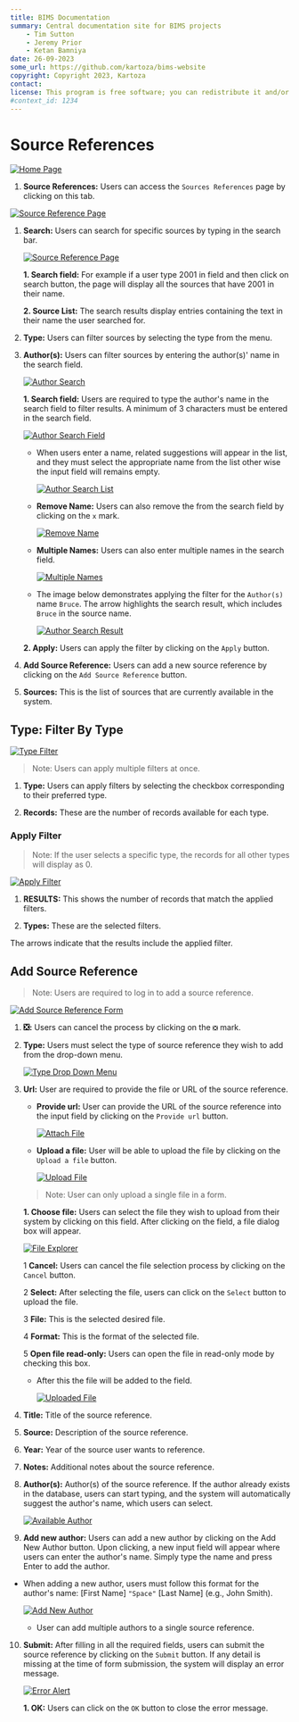 ```yaml
---
title: BIMS Documentation
summary: Central documentation site for BIMS projects
    - Tim Sutton
    - Jeremy Prior
    - Ketan Bamniya
date: 26-09-2023
some_url: https://github.com/kartoza/bims-website
copyright: Copyright 2023, Kartoza
contact: 
license: This program is free software; you can redistribute it and/or modify it under the terms of the GNU Affero General Public License as published by the Free Software Foundation; either version 3 of the License, or (at your option) any later version.
#context_id: 1234
---
```


# Source References

[![Home Page](./img/source-ref-img-1.png)](./img/source-ref-img-1.png)

1. **Source References:** Users can access the `Sources References` page by clicking on this tab.

[![Source Reference Page](./img/source-ref-img-2.png)](./img/source-ref-img-2.png)

1. **Search:** Users can search for specific sources by typing in the search bar.

    [![Source Reference Page](./img/source-ref-img-3.png)](./img/source-ref-img-3.png)

    **1. Search field:** For example if a user type 2001 in field and then click on search button, the page will display all the sources that have 2001 in their name.

    **2. Source List:** The search results display entries containing the text in their name the user searched for.

2. **Type:** Users can filter sources by selecting the type from the menu.

3. **Author(s):** Users can filter sources by entering the author(s)' name in the search field. 

    [![Author Search](./img/source-ref-img-4.png)](./img/source-ref-img-4.png)

    **1. Search field:** Users are required to type the author's name in the search field to filter results. A minimum of 3 characters must be entered in the search field.

    [![Author Search Field](./img/source-ref-img-5.png)](./img/source-ref-img-5.png)

    * When users enter a name, related suggestions will appear in the list, and they must select the appropriate name from the list other wise the input field will remains empty.

        [![Author Search List](./img/source-ref-img-7.png)](./img/source-ref-img-7.png)
    
    * **Remove Name:** Users can also remove the from the search field by clicking on the `x` mark.

        [![Remove Name](./img/source-ref-img-6.png)](./img/source-ref-img-6.png)

    * **Multiple Names:** Users can also enter multiple names in the search field.

        [![Multiple Names](./img/source-ref-img-8.png)](./img/source-ref-img-8.png)

    * The image below demonstrates applying the filter for the `Author(s)` name `Bruce`. The arrow highlights the search result, which includes `Bruce` in the source name.

        [![Author Search Result](./img/source-ref-img-10.png)](./img/source-ref-img-10.png)


    **2. Apply:** Users can apply the filter by clicking on the `Apply` button.

4. **Add Source Reference:** Users can add a new source reference by clicking on the `Add Source Reference` button.

5. **Sources:** This is the list of sources that are currently available in the system.

## Type: Filter By Type

[![Type Filter](./img/source-ref-img-9.png)](./img/source-ref-img-9.png)

 >Note: Users can apply multiple filters at once.

1. **Type:** Users can apply filters by selecting the checkbox corresponding to their preferred type.

2. **Records:** These are the number of records available for each type.

### Apply Filter

>Note: If the user selects a specific type, the records for all other types will display as 0.

[![Apply Filter](./img/source-ref-img-11.png)](./img/source-ref-img-11.png)

1. **RESULTS:** This shows the number of records that match the applied filters.

2. **Types:** These are the selected filters.

The arrows indicate that the results include the applied filter.

## Add Source Reference

> Note: Users are required to log in to add a source reference.

[![Add Source Reference Form](./img/source-ref-img-12.png)](./img/source-ref-img-12.png)

1. **❎:** Users can cancel the process by clicking on the `❎` mark.

2. **Type:** Users must select the type of source reference they wish to add from the drop-down menu.

    [![Type Drop Down Menu](./img/source-ref-img-13.png)](./img/source-ref-img-13.png)

3. **Url:** User are required to provide the file or URL of the source reference.

    * **Provide url:** User can provide the URL of the source reference into the input field by clicking on the `Provide url` button.

        [![Attach File](./img/source-ref-img-14.png)](./img/source-ref-img-14.png)

    * **Upload a file:** User will be able to upload the file by clicking on the `Upload a file` button.

        [![Upload File](./img/source-ref-img-15.png)](./img/source-ref-img-15.png)

    > Note: User can only upload a single file in a form.
    
    **1. Choose file:** Users can select the file they wish to upload from their system by clicking on this field. After clicking on the field, a file dialog box will appear.

    [![File Explorer](./img/source-ref-img-19.png)](./img/source-ref-img-19.png)

    1 **Cancel:** Users can cancel the file selection process by clicking on the `Cancel` button.

    2 **Select:** After selecting the file, users can click on the `Select` button to upload the file.

    3 **File:** This is the selected desired file.

    4 **Format:** This is the format of the selected file.

    5 **Open file read-only:** Users can open the file in read-only mode by checking this box.

    * After this the file will be added to the field.

        [![Uploaded File](./img/source-ref-img-20.png)](./img/source-ref-img-20.png)


4. **Title:** Title of the source reference.

5. **Source:** Description of the source reference.

6. **Year:** Year of the source user wants to reference.

7. **Notes:** Additional notes about the source reference.

8. **Author(s):** Author(s) of the source reference. If the author already exists in the database, users can start typing, and the system will automatically suggest the author's name, which users can select.

    [![Available Author](./img/source-ref-img-16.png)](./img/source-ref-img-16.png)

9. **Add new author:** Users can add a new author by clicking on the Add New Author button. Upon clicking, a new input field will appear where users can enter the author's name. Simply type the name and press Enter to add the author.

* When adding a new author, users must follow this format for the author's name: [First Name] `"Space"` [Last Name] (e.g., John Smith).

    [![Add New Author](./img/source-ref-img-17.png)](./img/source-ref-img-17.png)

    * User can add multiple authors to a single source reference.

10. **Submit:** After filling in all the required fields, users can submit the source reference by clicking on the `Submit` button. If any detail is missing at the time of form submission, the system will display an error message.

    [![Error Alert](./img/source-ref-img-18.png)](./img/source-ref-img-18.png)

    **1. OK:** Users can click on the `OK` button to close the error message.
